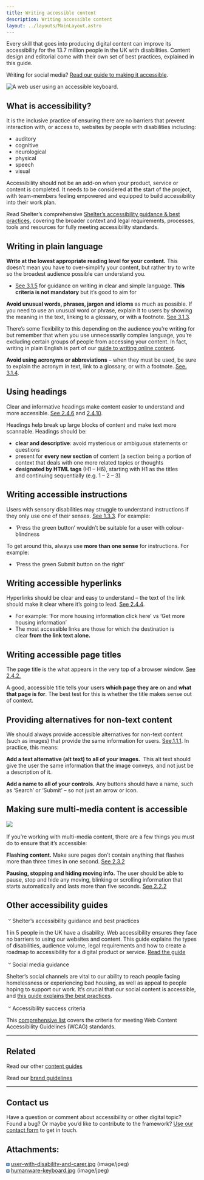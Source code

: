 ```yaml
---
title: Writing accessible content
description: Writing accessible content
layout: ../layouts/MainLayout.astro
---
```


Every skill that goes into producing digital content can improve its accessibility for the 13.7 million people in the UK with disabilities. Content design and editorial come with their own set of best practices, explained in this guide.

Writing for social media? [Read our guide to making it accessible](Social-media-and-accessibility_842596355.html).

![A web user using an accessible keyboard.](attachments/839516226/839516258.jpg?width=680)

## What is accessibility?

It is the inclusive practice of ensuring there are no barriers that prevent interaction with, or access to, websites by people with disabilities including:

- auditory
- cognitive
- neurological
- physical
- speech
- visual

Accessibility should not be an add-on when your product, service or content is completed. It needs to be considered at the start of the project, with team-members feeling empowered and equipped to build accessibility into their work plan.

Read Shelter’s comprehensive [Shelter’s accessibility guidance & best practices](666501133.html), covering the broader context and legal requirements, processes, tools and resources for fully meeting accessibility standards.

## Writing in plain language 

**Write at the lowest appropriate reading level for your content.** This doesn’t mean you have to over-simplify your content, but rather try to write so the broadest audience possible can understand you.

- [See 3.1.5](https://www.wuhcag.com/reading-level/) for guidance on writing in clear and simple language. **This criteria is not mandatory** but it’s good to aim for

**Avoid unusual words, phrases, jargon and idioms** as much as possible. If you need to use an unusual word or phrase, explain it to users by showing the meaning in the text, linking to a glossary, or with a footnote. [See 3.1.3](https://www.wuhcag.com/unusual-words/).

There’s some flexibility to this depending on the audience you’re writing for but remember that when you use unnecessarily complex language, you’re excluding certain groups of people from accessing your content. In fact, writing in plain English is part of our [guide to writing online content](https://shelteruk.atlassian.netnull/pages/createpage.action?spaceKey=ETS&title=Writing%20online%20content).

**Avoid using acronyms or abbreviations** – when they must be used, be sure to explain the acronym in text, link to a glossary, or with a footnote. [See. 3.1.4](https://www.wuhcag.com/abbreviations/).

## Using headings 

Clear and informative headings make content easier to understand and more accessible. [See 2.4.6](https://www.wuhcag.com/headings-and-labels/) and [2.4.10](https://www.wuhcag.com/section-headings/).

Headings help break up large blocks of content and make text more scannable. Headings should be:

- **clear and descriptive**: avoid mysterious or ambiguous statements or questions
- present for **every new section** of content (a section being a portion of context that deals with one more related topics or thoughts
- **designated by HTML tags** (H1 – H6), starting with H1 as the titles and continuing sequentially (e.g. 1 – 2 – 3)

## Writing accessible instructions 

Users with sensory disabilities may struggle to understand instructions if they only use one of their senses. [See 1.3.3](https://www.wuhcag.com/sensory-characteristics/). For example:

- ‘Press the green button’ wouldn’t be suitable for a user with colour-blindness

To get around this, always use **more than one sense** for instructions. For example:

- ‘Press the green Submit button on the right’

## Writing accessible hyperlinks 

Hyperlinks should be clear and easy to understand – the text of the link should make it clear where it’s going to lead. [See 2.4.4](https://www.wuhcag.com/link-purpose-in-context/).

- For example: ‘For more housing information click here’ vs ‘Get more housing information’
- The most accessible links are those for which the destination is clear **from the link text alone.**

## Writing accessible page titles   

The page title is the what appears in the very top of a browser window. [See 2.4.2.](https://www.wuhcag.com/page-titled/)

A good, accessible title tells your users **which page they are** on and **what that page is for**. The best test for this is whether the title makes sense out of context.

## Providing alternatives for non-text content 

We should always provide accessible alternatives for non-text content (such as images) that provide the same information for users. [See.1.1.1](https://www.wuhcag.com/non-text-content/). In practice, this means:

**Add a text alternative (alt text) to all of your images.**  This alt text should give the user the same information that the image conveys, and not just be a description of it.

**Add a name to all of your controls.** Any buttons should have a name, such as ‘Search’ or ‘Submit’ – so not just an arrow or icon.

## Making sure multi-media content is accessible 

![](attachments/839516226/839516255.jpg?width=680)

If you’re working with multi-media content, there are a few things you must do to ensure that it’s accessible:

**Flashing content.** Make sure pages don’t contain anything that flashes more than three times in one second. [See 2.3.2](https://www.w3.org/TR/WCAG21/#three-flashes)

**Pausing, stopping and hiding moving info.** The user should be able to pause, stop and hide any moving, blinking or scrolling information that starts automatically and lasts more than five seconds. [See 2.2.2](https://www.w3.org/TR/WCAG21/#pause-stop-hide)

## Other accessibility guides

![](images/icons/grey_arrow_down.png)Shelter’s accessibility guidance and best practices

1 in 5 people in the UK have a disability. Web accessibility ensures they face no barriers to using our websites and content. This guide explains the types of disabilities, audience volume, legal requirements and how to create a roadmap to accessibility for a digital product or service. [Read the guide](666501133.html)

![](images/icons/grey_arrow_down.png)Social media guidance

Shelter’s social channels are vital to our ability to reach people facing homelessness or experiencing bad housing, as well as appeal to people hoping to support our work. It’s crucial that our social content is accessible, and [this guide explains the best practices](Social-media-and-accessibility_842596355.html).

![](images/icons/grey_arrow_down.png)Accessibility success criteria

This [comprehensive list](Accessibility-success-criteria_824410212.html) covers the criteria for meeting Web Content Accessibility Guidelines (WCAG) standards.

---

## Related

Read our other [content guides](https://shelteruk.atlassian.net/wiki/spaces/GTS/pages/442138636)

Read our [brand guidelines](https://shelteruk.atlassian.net/wiki/spaces/GTS/pages/760676531)

---

## Contact us

Have a question or comment about accessibility or other digital topic? Found a bug? Or maybe you’d like to contribute to the framework? [Use our contact form](https://england.shelter.org.uk/contact_us_about_the_digital_framework) to get in touch.

## Attachments:

![](images/icons/bullet_blue.gif) [user-with-disability-and-carer.jpg](attachments/839516226/839516255.jpg) (image/jpeg)  
![](images/icons/bullet_blue.gif) [humanware-keyboard.jpg](attachments/839516226/839516258.jpg) (image/jpeg)
